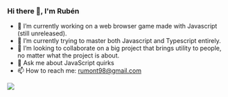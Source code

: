 ### Hi there 👋, I'm Rubén

- 🔭 I’m currently working on a web browser game made with Javascript (still unreleased).
- 🌱 I’m currently trying to master both Javascript and Typescript entirely.
- 👯 I’m looking to collaborate on a big project that brings utility to people, no matter what the project is about.
- 💬 Ask me about JavaScript quirks
- 📫 How to reach me: rumont98@gmail.com

![](https://github-readme-stats.vercel.app/api?username=RuMont)
